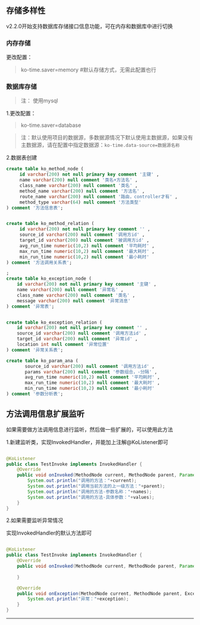 ## 存储多样性

v2.2.0开始支持数据库存储接口信息功能，可在内存和数据库中进行切换

### 内存存储

更改配置：

> ko-time.saver=memory #默认存储方式，无需此配置也行

### 数据库存储

> 注： 使用mysql

1.更改配置：

> ko-time.saver=database


> 注：默认使用项目的数据源，多数据源情况下默认使用主数据源，如果没有主数据源，请在配置中指定数据源：`ko-time.data-source=数据源名称`

2.数据表创建

```sql
create table ko_method_node (
     id varchar(200) not null primary key comment '主键' ,
     name varchar(200) null comment '类名+方法名' ,
     class_name varchar(200) null comment '类名' ,
     method_name varchar(200) null comment '方法名' ,
     route_name varchar(200) null comment '路由，controller才有' ,
     method_type varchar(64) null comment '方法类型'
) comment '方法信息表';


create table ko_method_relation (
     id varchar(200) not null primary key comment '' ,
     source_id varchar(200) null comment '调用方id' ,
     target_id varchar(200) null comment '被调用方id' ,
     avg_run_time numeric(10,2) null comment '平均耗时' ,
     max_run_time numeric(10,2) null comment '最大耗时' ,
     min_run_time numeric(10,2) null comment '最小耗时'
) comment '方法调用关系表';

;
create table ko_exception_node (
    id varchar(200) not null primary key comment '主键' ,
    name varchar(200) null comment '异常名' ,
    class_name varchar(200) null comment '类名' ,
    message varchar(200) null comment '异常消息'
) comment '异常表';


create table ko_exception_relation (
    id varchar(200) not null primary key comment '' ,
    source_id varchar(200) null comment '调用方法id' ,
    target_id varchar(200) null comment '异常id' ,
    location int null comment '异常位置'
) comment '异常关系表';

create table ko_param_ana (
       source_id varchar(200) null comment '调用方法id' ,
       params varchar(200) null comment '参数组合，-分隔' ,
       avg_run_time numeric(10,2) null comment '平均耗时' ,
       max_run_time numeric(10,2) null comment '最大耗时' ,
       min_run_time numeric(10,2) null comment '最小耗时'
) comment '参数分析表';
```


## 方法调用信息扩展监听

如果需要做方法调用信息进行监听，然后做一些扩展的，可以使用此方法

1.新建监听类，实现InvokedHandler，并能加上注解@KoListener即可

```java

@KoListener
public class TestInvoke implements InvokedHandler {
    @Override
    public void onInvoked(MethodNode current, MethodNode parent, Parameter[] names, Object[] values) {
        System.out.println("调用的方法："+current);
        System.out.println("调用当前方法的上一级方法："+parent);
        System.out.println("调用的方法-参数名称："+names);
        System.out.println("调用的方法-具体参数："+values);
    }
}
```

2.如果需要监听异常情况

实现InvokedHandler的默认方法即可

```java

@KoListener
public class TestInvoke implements InvokedHandler {
    @Override
    public void onInvoked(MethodNode current, MethodNode parent, Parameter[] names, Object[] values) {
       
    }

    @Override
    public void onException(MethodNode current, MethodNode parent, ExceptionNode exception, Parameter[] names, Object[] values) {
        System.out.println("异常："+exception);
    }
}
```

---


